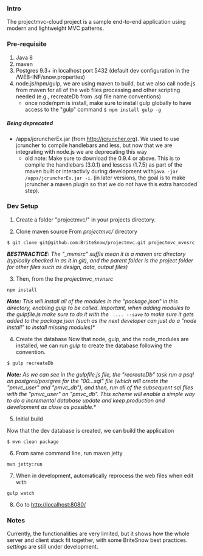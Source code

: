 ### Intro

The projectmvc-cloud project is a sample end-to-end application using modern and lightweight MVC patterns. 

### Pre-requisite

1. Java 8
2. maven
3. Postgres 9.3+ in localhost port 5432 (default dev configuration in the /WEB-INF/snow.properties)
4. node.js/npm/gulp, we are using maven to build, but we also call node.js from maven for all of the web files processing and other scripting needed (e.g., recreateDb from .sql file name conventions)
    - once node/npm is install, make sure to install gulp globally to have access to the "gulp" command
    ```$ npm install gulp -g``` 


##### Being deprecated

- /apps/jcruncherEx.jar (from http://jcruncher.org). We used to use jcruncher to compile handlebars and less, but now that we are integrating with node.js we are deprecating this way
    - old note: Make sure to download the 0.9.4 or above. This is to compile the handlebars (3.0.1) and lesscss (1.7.5) as part of the maven built or interactivly during development with```java -jar /apps/jcruncherEx.jar -i```. (in later versions, the goal is to make jcruncher a maven plugin so that we do not have this extra harcoded step).


### Dev Setup


1) Create a folder "projectmvc/" in your projects directory. 

2) Clone maven source 
From *projectmvc/* directory
```
$ git clone git@github.com:BriteSnow/projectmvc.git projectmvc_mvnsrc
```

*__BESTPRACTICE:__ The "_mvnsrc" suffix mean it is a maven src directory (typically checked in as it in git), and the parent folder is the project folder for other files such as design, data, output files)*

3) Then, from the the *projectmvc_mvnsrc* 
```
npm install
```
*__Note:__ This will install all of the modules in the "package.json" in this directory, enabling gulp to be called. 
Important, when adding modules to the *gulpfile.js* make sure to do it with the ``` .... --save``` to make sure it gets added to the *package.json* (such as the next developer can just do a "node install" to install missing modules)**

4) Create the database 
Now that node, gulp, and the node_modules are installed, we can run *gulp* to create the database following the convention. 
```
$ gulp recreateDb
```

*__Note:__ As we can see in the gulpfile.js file, the "recreateDb" task run a psql on postgres/postgres for the "00...sql" file (which will create the "pmvc_user" and "pmvc_db"), and then, run all of the subsequent sql files with the "pmvc_user" on "pmvc_db". This scheme will enable a simple way to do a incremental database update and keep production and development as close as possible.**

5) Initial build

Now that the dev database is created, we can build the application
```
$ mvn clean package
```

6) From same command line, run maven jetty
```
mvn jetty:run
```

7) When in development, automatically reprocess the web files when edit with 
```
gulp watch
```


8) Go to [http://localhost:8080/](http://localhost:8080/)

### Notes

Currently, the functionalities are very limited, but it shows how the whole server and client stack fit together, with some BriteSnow best practices. *settings* are still under development. 


